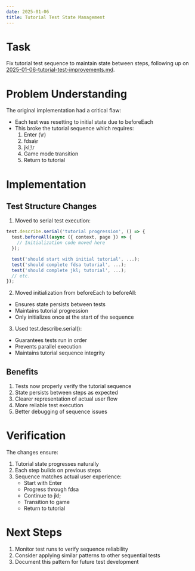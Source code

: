```yaml
---
date: 2025-01-06
title: Tutorial Test State Management
---
```


# Task
Fix tutorial test sequence to maintain state between steps, following up on [2025-01-06-tutorial-test-improvements.md](2025-01-06-tutorial-test-improvements.md).

# Problem Understanding
The original implementation had a critical flaw:
- Each test was resetting to initial state due to beforeEach
- This broke the tutorial sequence which requires:
  1. Enter (\r)
  2. fdsa\r
  3. jkl;\r
  4. Game mode transition
  5. Return to tutorial

# Implementation

## Test Structure Changes
1. Moved to serial test execution:
```typescript
test.describe.serial('tutorial progression', () => {
  test.beforeAll(async ({ context, page }) => {
    // Initialization code moved here
  });

  test('should start with initial tutorial', ...);
  test('should complete fdsa tutorial', ...);
  test('should complete jkl; tutorial', ...);
  // etc.
});
```

2. Moved initialization from beforeEach to beforeAll:
- Ensures state persists between tests
- Maintains tutorial progression
- Only initializes once at the start of the sequence

3. Used test.describe.serial():
- Guarantees tests run in order
- Prevents parallel execution
- Maintains tutorial sequence integrity

## Benefits
1. Tests now properly verify the tutorial sequence
2. State persists between steps as expected
3. Clearer representation of actual user flow
4. More reliable test execution
5. Better debugging of sequence issues

# Verification
The changes ensure:
1. Tutorial state progresses naturally
2. Each step builds on previous steps
3. Sequence matches actual user experience:
   - Start with Enter
   - Progress through fdsa
   - Continue to jkl;
   - Transition to game
   - Return to tutorial

# Next Steps
1. Monitor test runs to verify sequence reliability
2. Consider applying similar patterns to other sequential tests
3. Document this pattern for future test development
